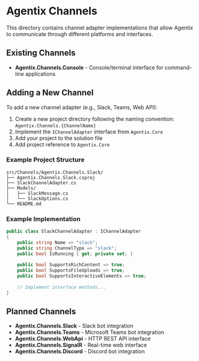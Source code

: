 # Agentix Channels

This directory contains channel adapter implementations that allow Agentix to communicate through different platforms and interfaces.

## Existing Channels

- **Agentix.Channels.Console** - Console/terminal interface for command-line applications

## Adding a New Channel

To add a new channel adapter (e.g., Slack, Teams, Web API):

1. Create a new project directory following the naming convention: `Agentix.Channels.{ChannelName}`
2. Implement the `IChannelAdapter` interface from `Agentix.Core`
3. Add your project to the solution file
4. Add project reference to `Agentix.Core`

### Example Project Structure

```
src/Channels/Agentix.Channels.Slack/
├── Agentix.Channels.Slack.csproj
├── SlackChannelAdapter.cs
├── Models/
│   ├── SlackMessage.cs
│   └── SlackOptions.cs
└── README.md
```

### Example Implementation

```csharp
public class SlackChannelAdapter : IChannelAdapter
{
    public string Name => "slack";
    public string ChannelType => "slack";
    public bool IsRunning { get; private set; }
    
    public bool SupportsRichContent => true;
    public bool SupportsFileUploads => true;
    public bool SupportsInteractiveElements => true;
    
    // Implement interface methods...
}
```

## Planned Channels

- **Agentix.Channels.Slack** - Slack bot integration
- **Agentix.Channels.Teams** - Microsoft Teams bot integration  
- **Agentix.Channels.WebApi** - HTTP REST API interface
- **Agentix.Channels.SignalR** - Real-time web interface
- **Agentix.Channels.Discord** - Discord bot integration 